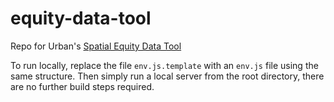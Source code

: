 # equity-data-tool

Repo for Urban's [Spatial Equity Data Tool](https://apps.urban.org/features/equity-data-tool/index.html)

To run locally, replace the file `env.js.template` with an `env.js` file using the same structure. Then simply run a local server from the root directory, there are no further build steps required.